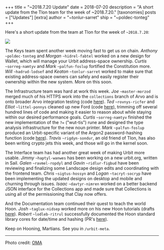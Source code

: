 +++
title = "~2018.7.20 Update"
date = 2018-07-20
description = "A short update from the Tlon team for the week of ~2018.7.20."
[taxonomies]
posts = ["Updates"]
[extra]
author = "~tonlur-sarret"
ship = "~poldec-tonteg"
+++

Here's a short update from the team at Tlon for the week of `~2018.7.20`:

![](https://media.urbit.org/fora/updates/~2018.7.13-Update-1.jpg)

The Keys team spent another week moving fast to get us on chain. *Anthony*
`~poldec-tonteg` and *Morgan*  `~hidrel-fabtel` worked on a new design for
Wallet, which will manage your Urbit address-space ownership. *Curtis*
`~sorreg-namtyv` and *Mark* `~palfun-foslup` fortified the Constitution more.
*Will* `~hadrud-lodsef` and *Keaton* `~tonlur-sarret` worked to make sure that
existing address-space owners can safely and easily register their ownership
within the new system. More on this soon.

The Infrastructure team was hard at work this week. *Joe* `~master-morzod`
merged much of his HTTPS work into the `collections` branch of Arvo and is onto
broader Arvo integration testing (code [here](https://github.com/urbit/arvo/tree/collections)).
*Ted* `~rovnys-ricfer`
and *Elliot* `~littel-ponnys` cleaned up new Ford (code
[here](https://github.com/urbit/arvo/branches/all?utf8=%E2%9C%93&query=ford-turbo)),
trimming off several hundred lines
of code and making it easier to reason about while staying within our desired
performance goals. *Curtis* `~sorreg-namtyv` finished the new implementation of
the `?=` ("wut-tis") rune and designed the type analysis infrastructure for the
new noun printer. *Mark* `~palfun-foslup` produced an Urbit-specific variant of
the Argon2 password-hashing function (code [here](https://github.com/urbit/argon2)).
*Travis* `~rigdyn-sondur`, an old friend of Tlon, has also been writing crypto
jets this week, and those will go in the kernel soon.

The Interface team has had another great week of making Urbit more usable.
*Jimmy* `~haptyl-wanwes` has been working on a new urbit.org, written in Sail.
*Galen* `~ravmel-ropdyl` and *Gavin* `~ridlur-figbud` have been reviewing and
finalizing some Landscape design edits and coordinating with the frontend team.
*Chris* `~sigtus-hossyn` and *Logan* `~tacryt-socryp` have been implementing the
updated designs on desktop and mobile and churning through issues. *Isaac*
`~davtyr-nimren` worked on a better backend JSON interface for the Collections
app and made sure that Collections is using all of the permissioning that Clay now offers.

And the Documentation team continued their quest to teach the world Hoon. *Josh*
`~taglux-nidsep` worked more on his new Hoon tutorials (drafts [here](https://github.com/joshuareagan/doc-drafts)).
*Robert* `~lodleb-ritrul` successfully documented the Hoon standard library cores
for date/time and hashing (PR's [here](https://github.com/urbit/docs/pulls)).

Keep on Hooning, Martians. See you in `/urbit-meta`.


---

Photo credit: [OMA](http://oma.eu/news/from-ciam-to-cyberspace-architecture-and-the-community)
